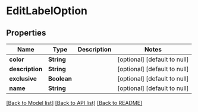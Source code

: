 # EditLabelOption
## Properties

| Name | Type | Description | Notes |
|------------ | ------------- | ------------- | -------------|
| **color** | **String** |  | [optional] [default to null] |
| **description** | **String** |  | [optional] [default to null] |
| **exclusive** | **Boolean** |  | [optional] [default to null] |
| **name** | **String** |  | [optional] [default to null] |

[[Back to Model list]](../README.md#documentation-for-models) [[Back to API list]](../README.md#documentation-for-api-endpoints) [[Back to README]](../README.md)

